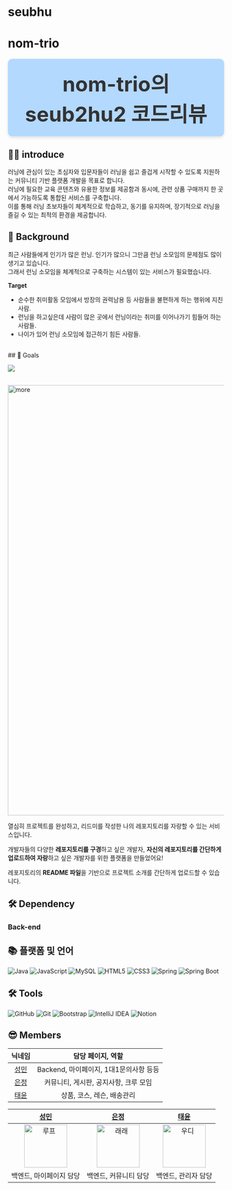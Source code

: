 # seubhu
# nom-trio
<div style="flex-direction: column; display: flex; position: relative">
  <div style="font-size: 48px; font-weight: bold; color: #333; text-align: center; background-color: #b3d9ff; padding: 20px 40px; border-radius: 10px; box-shadow: 0 4px 6px rgba(0, 0, 0, 0.1);">
    nom-trio의 seub2hu2 코드리뷰
  </div>
  
</div>

## 👨‍🏫 introduce
러닝에 관심이 있는 초심자와 입문자들이 러닝을 쉽고 즐겁게 시작할 수 있도록 지원하는 커뮤니티 기반 플랫폼 개발을 목표로 합니다.</br>
러닝에 필요한 교육 콘텐츠와 유용한 정보를 제공함과 동시에, 관련 상품 구매까지 한 곳에서 가능하도록 통합된 서비스를 구축합니다.</br>
이를 통해 러닝 초보자들이 체계적으로 학습하고, 동기를 유지하며, 장기적으로 러닝을 즐길 수 있는 최적의 환경을 제공합니다.</br>

## 📌 Background

최근 사람들에게 인기가 많은 런닝. 인기가 많으니 그만큼 런닝 소모임의 문제점도 많이 생기고 있습니다.</br>
그래서 런닝 소모임을 체계적으로 구축하는 시스템이 있는 서비스가 필요했습니다.

**Target**
- 순수한 취미활동 모임에서 방장의 권력남용 등 사람들을 불편하게 하는 행위에 지친 사람.
- 런닝을 하고싶은데 사람이 많은 곳에서 런닝이라는 취미를 이어나가기 힘들어 하는 사람들.
- 나이가 있어 런닝 소모임에 접근하기 힘든 사람들.


<br />
## 🎯 Goals

![](https://i.imgur.com/iglIeKd.png)


<br/>


<img width="1000" alt="more" src="https://i.imgur.com/kIPpkOo.jpg"/>

열심히 프로젝트를 완성하고, 
리드미를 작성한 나의 레포지토리를 자랑할 수 있는 서비스입니다.

개발자들의 다양한 **레포지토리를 구경**하고 싶은 개발자, 
**자신의 레포지토리를 간단하게 업로드하여 자랑**하고 싶은 개발자를 위한 플랫폼을 만들었어요!

레포지토리의 **README 파일**을 기반으로 
프로젝트 소개를 간단하게 업로드할 수 있습니다.

## 🛠 Dependency


### Back-end
<h2>📚 플랫폼 및 언어</h2>

<p>
  <img src="https://img.shields.io/badge/java-007396?style=flat-square&logo=java&logoColor=white" alt="Java">
  <img src="https://img.shields.io/badge/JavaScript-F7DF1E?style=flat-square&logo=JavaScript&logoColor=white" alt="JavaScript">
  <img src="https://img.shields.io/badge/mysql-4479A1?style=flat-square&logo=mysql&logoColor=white" alt="MySQL">
  <img src="https://img.shields.io/badge/HTML5-E34F26?style=flat-square&logo=html5&logoColor=white" alt="HTML5">
  <img src="https://img.shields.io/badge/CSS3-1572B6?style=flat-square&logo=css3&logoColor=white" alt="CSS3">
  <img src="https://img.shields.io/badge/Spring-6DB33F?style=flat-square&logo=Spring&logoColor=white" alt="Spring">
  <img src="https://img.shields.io/badge/SpringBoot-6DB33F?style=flat-square&logo=SpringBoot&logoColor=white" alt="Spring Boot">
</p>

<h2>🛠️ Tools</h2>

<p>
  <img src="https://img.shields.io/badge/github-181717?style=flat-square&logo=github&logoColor=white" alt="GitHub">
  <img src="https://img.shields.io/badge/git-F05032?style=flat-square&logo=git&logoColor=white" alt="Git">
  <img src="https://img.shields.io/badge/Bootstrap-7952B3?style=flat-square&logo=bootstrap&logoColor=white" alt="Bootstrap">
  <img src="https://img.shields.io/badge/IntelliJ-000000?style=flat-square&logo=intellijidea&logoColor=white" alt="IntelliJ IDEA">
  <img src="https://img.shields.io/badge/Notion-000000?style=flat-square&logo=notion&logoColor=white" alt="Notion">
</p>
    
## 😎 Members
|닉네임|담당 페이지, 역할|
|:-:|:-:|
|[성민](https://github.com/thyroscope-jihun)|Backend, 마이페이지, 1대1문의사항 등등|
|[은정](https://github.com/2eunjung)|커뮤니티, 게시판, 공지사항, 크루 모임|
|[태윤](https://github.com/woo-jk)|상품, 코스, 레슨, 배송관리|

|[성민](https://github.com/qwer1227)|[은정](https://github.com/2eunjung)|[태윤](https://github.com/taey2)|
|:-:|:-:|:-:|
|<img src="https://avatars.githubusercontent.com/u/74255306?s=96&v=4" alt="루프" width="100" height="100">|<img src="https://avatars.githubusercontent.com/u/74255306?s=96&v=4" alt="래래" width="100" height="100">|<img src="https://avatars.githubusercontent.com/u/74255306?s=96&v=4" alt="우디" width="100" height="100">|
|백엔드, 마이페이지 담당|백엔드, 커뮤니티 담당|백엔드, 관리자 담당|
